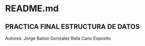 # README.md

## PRACTICA FINAL ESTRUCTURA DE DATOS

Autores: 
    Jorge Bailon Gonzalez
    Rafa Cano Exposito